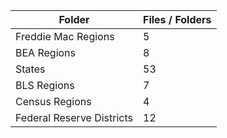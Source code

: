 | Folder                    |   Files / Folders |
|---------------------------|-------------------|
| Freddie Mac Regions       |                 5 |
| BEA Regions               |                 8 |
| States                    |                53 |
| BLS Regions               |                 7 |
| Census Regions            |                 4 |
| Federal Reserve Districts |                12 |